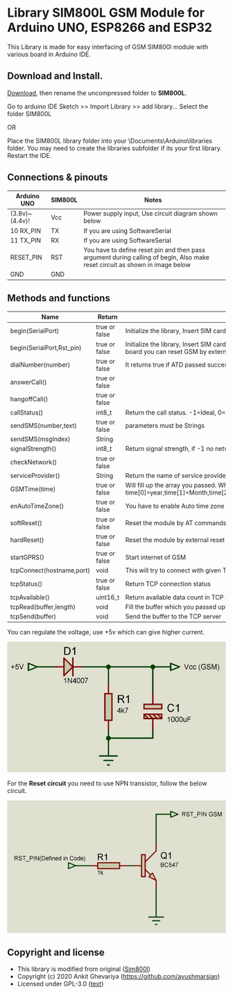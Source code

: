 # Library SIM800L GSM Module for Arduino UNO, ESP8266 and ESP32

This Library is made for easy interfacing of GSM SIM800l module with various board in Arduino IDE.

## Download and Install.
[Download](https://github.com/AyushMarsian/SIM800L/archive/master.zip), then rename the uncompressed folder to **SIM800L**. 

Go to arduino IDE Sketch >> Import Library >> add library... Select the folder SIM800L

OR 

Place the SIM800L library folder into your \Documents\Arduino\libraries folder. 
You may need to create the libraries subfolder if its your first library. Restart the IDE.

## Connections & pinouts
Arduino UNO   |   SIM800L   |    Notes  
-------------|-------------|------------
(3.8v)~(4.4v)!| Vcc | Power supply input, Use circuit diagram shown below
10 RX_PIN | TX |  If you are using SoftwareSerial
11 TX_PIN | RX |  If you are using SoftwareSerial
RESET_PIN | RST|  You have to define reset pin and then pass argument during calling of begin, Also make reset circuit as shown in image below
GND | GND |

## Methods and functions

Name   |Return |  Notes
-------|-------|-----------------------------------------------|
begin(SerialPort)        |true or false|Initialize the library, Insert SIM card compulsorily 
begin(SerialPort,Rst_pin)|true or false|Initialize the library, Insert SIM card compulsorily. If you define and pass reset pin of your board you can reset GSM by external reset pin of the SIM800l
dialNumber(number)       |true or false| It returns true if ATD passed successfully
answerCall()             |true or false|
hangoffCall()            |true or false|
callStatus()             |int8_t|Return the call status. -1=Ideal, 0=Call in progress, 2=Dialing, 3=Ringing
sendSMS(number,text)     |true or false|parameters must be Strings
sendSMS(msgIndex)        |String|
signalStrength()         |int8_t|Return signal strength, if -1 no network
checkNetwork()           |true or false|
serviceProvider()        |String|Return the name of service provider
GSMTime(time)            |true or false|Will fill up the array you passed. Where time[0]=year,time[1]=Month,time[2]=date,time[3]=hour,time[4]=minute,time[5]=seconds
enAutoTimeZone()         |true or false|You have to enable Auto time zone before you read the time.
softReset()              |true or false|Reset the module by AT commands
hardReset()              |true or false|Reset the module by external reset pin. You must have to pass reset pin during begin
startGPRS()              |true or false|Start internet of GSM
tcpConnect(hostname,port)|void|This will try to connect with given TCP server parameter
tcpStatus()				 |true or false|Return TCP connection status
tcpAvailable()           |uint16_t|Return available data count in TCP buffer
tcpRead(buffer,length)	 |void|Fill the buffer which you passed upto given length
tcpSend(buffer)			 |void|Send the buffer to the TCP server


You can regulate the voltage, use +5v which can give higher current.

![alt text](https://github.com/AyushMarsian/SIM800L/blob/master/circuits/Power_Circuit.JPG "Power_Circuit")



For the **Reset circuit** you need to use NPN transistor, follow the below circuit.

![alt text](https://github.com/AyushMarsian/SIM800L/blob/master/circuits/Reset_Circuit.JPG "Reset_Circuit")

## Copyright and license

- This library is modified from original ([Sim800l](https://github.com/cristiansteib/Sim800l))
- Copyright (c) 2020 Ankit Ghevariya (https://github.com/ayushmarsian)
- Licensed under GPL-3.0 ([text](LICENSE))
